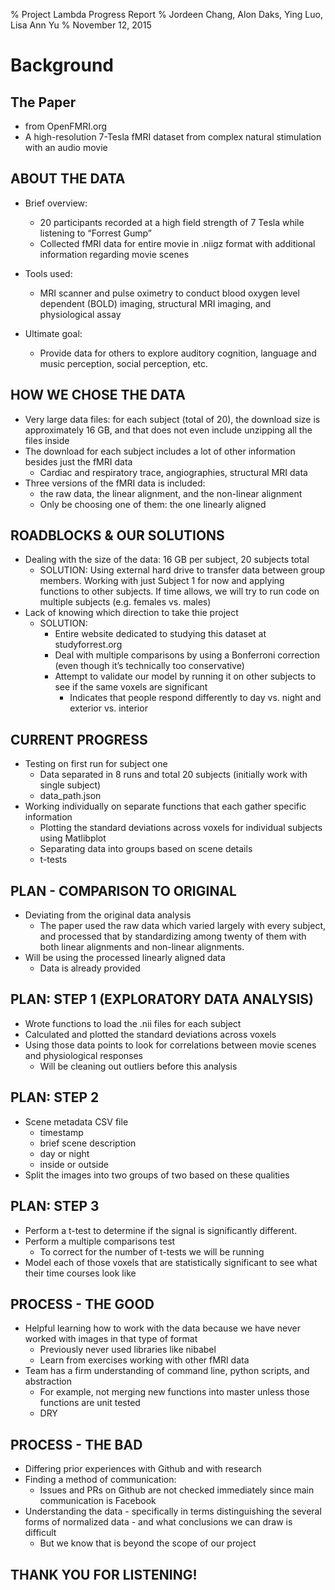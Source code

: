% Project Lambda Progress Report
% Jordeen Chang, Alon Daks, Ying Luo, Lisa Ann Yu
% November 12, 2015

# Background

## The Paper

- from OpenFMRI.org
- A high-resolution 7-Tesla fMRI dataset from complex natural stimulation with an audio movie

## ABOUT THE DATA

- Brief overview:
    - 20 participants recorded at a high field strength of 7 Tesla while listening to “Forrest Gump”
   - Collected fMRI data for entire movie in .niigz format with additional information regarding movie scenes

- Tools used:
    - MRI scanner and pulse oximetry to conduct blood oxygen level dependent (BOLD) imaging, structural MRI imaging, and physiological assay
- Ultimate goal:
    - Provide data for others to explore auditory cognition, language and music perception, social perception, etc.

## HOW WE CHOSE THE DATA

- Very large data files: for each subject (total of 20), the download size is approximately 16 GB, and that does not even include unzipping all the files inside
- The download for each subject includes a lot of other information besides just the fMRI data
    - Cardiac and respiratory trace, angiographies, structural MRI data
- Three versions of the fMRI data is included:
    - the raw data, the linear alignment, and the non-linear alignment
    - Only be choosing one of them: the one linearly aligned

## ROADBLOCKS & OUR SOLUTIONS
- Dealing with the size of the data: 16 GB per subject, 20 subjects total
    - SOLUTION: Using external hard drive to transfer data between group  members. Working with just Subject 1 for now and applying functions to other subjects.  If time allows, we will try to run code on multiple subjects (e.g. females vs. males)
- Lack of knowing which direction to take thie project
    - SOLUTION:
        - Entire website dedicated to studying this dataset at studyforrest.org
        - Deal with multiple comparisons by using a Bonferroni correction (even though it’s technically too conservative)
        - Attempt to validate our model by running it on other subjects to see if the same voxels are significant
            - Indicates that people respond differently to day vs. night and exterior vs. interior

## CURRENT PROGRESS
- Testing on first run for subject one
    - Data separated in 8 runs and total 20 subjects (initially work with single subject)
    - data_path.json
- Working individually on separate functions that each gather specific information
    - Plotting the standard deviations across voxels for individual subjects using Matlibplot
    - Separating data into groups based on scene details
    - t-tests

## PLAN - COMPARISON TO ORIGINAL
- Deviating from the original data analysis
    - The paper used the raw data which varied largely with every subject, and processed that by standardizing among twenty of them with both linear alignments and non-linear alignments.
- Will be using the processed linearly aligned data
    - Data is already provided

## PLAN: STEP 1 (EXPLORATORY DATA ANALYSIS)
- Wrote functions to load the .nii files for each subject
- Calculated and plotted the standard deviations across voxels
- Using those data points to look for correlations between movie scenes and physiological responses
    - Will be cleaning out outliers before this analysis
## PLAN: STEP 2
- Scene metadata CSV file
    - timestamp
    - brief scene description
    - day or night
    - inside or outside
- Split the images into two groups of two based on these qualities

## PLAN: STEP 3
- Perform a t-test to determine if the signal is significantly different. 
- Perform a multiple comparisons test
    - To correct for the number of t-tests we will be running
- Model each of those voxels that are statistically significant to see what their time courses look like

## PROCESS - THE GOOD
- Helpful learning how to work with the data because we have never worked with images in that type of format
    - Previously never used libraries like nibabel
    - Learn from exercises working with other fMRI data
- Team has a firm understanding of command line, python scripts, and abstraction
    - For example, not merging new functions into master unless those functions are unit tested
    - DRY

## PROCESS - THE BAD
- Differing prior experiences with Github and with research
- Finding a method of communication:
    - Issues and PRs on Github are not checked immediately since main communication is Facebook
- Understanding the data - specifically in terms distinguishing the several forms of normalized data - and what conclusions we can draw is difficult
    - But we know that is beyond the scope of our project

## THANK YOU FOR LISTENING!

